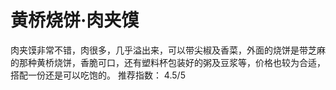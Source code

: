 # 黄桥烧饼·肉夹馍
肉夹馍非常不错，肉很多，几乎溢出来，可以带尖椒及香菜，外面的烧饼是带芝麻的那种黄桥烧饼，香脆可口，还有塑料杯包装好的粥及豆浆等，价格也较为合适，搭配一份还是可以吃饱的。
推荐指数： 4.5/5
